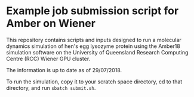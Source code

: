 # Example job submission script for Amber on Wiener

This repository contains scripts and inputs designed to run
a molecular dynamics simulation of hen's egg lysozyme protein using the
Amber18 simulation software on the University of Queensland Research Computing 
Centre (RCC) Wiener GPU cluster.

The information is up to date as of 29/07/2018.

To run the simulation, copy it to your scratch space directory,
cd to that directory, and run `sbatch submit.sh`.


